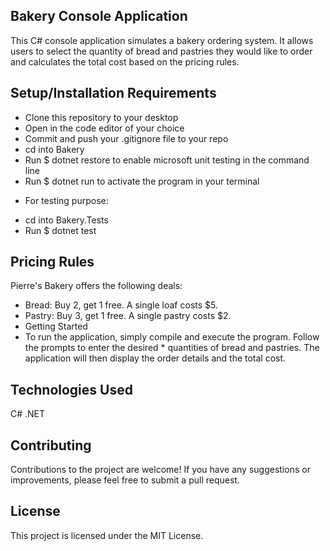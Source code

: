 ## Bakery Console Application

This C# console application simulates a bakery ordering system. It allows users to select the quantity of bread and pastries they would like to order and calculates the total cost based on the pricing rules.

## Setup/Installation Requirements

- Clone this repository to your desktop
- Open in the code editor of your choice
- Commit and push your .gitignore file to your repo
- cd into Bakery
- Run $ dotnet restore to enable microsoft unit testing in the command line
- Run $ dotnet run to activate the program in your terminal

* For testing purpose:

- cd into Bakery.Tests
- Run $ dotnet test

## Pricing Rules

Pierre's Bakery offers the following deals:

- Bread: Buy 2, get 1 free. A single loaf costs $5.
- Pastry: Buy 3, get 1 free. A single pastry costs $2.
- Getting Started
- To run the application, simply compile and execute the program. Follow the prompts to enter the desired \* quantities of bread and pastries. The application will then display the order details and the total cost.

## Technologies Used

C#
.NET

## Contributing

Contributions to the project are welcome! If you have any suggestions or improvements, please feel free to submit a pull request.

## License

This project is licensed under the MIT License.

